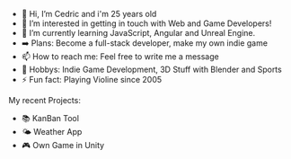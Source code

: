 - 👋 Hi, I’m Cedric and i'm 25 years old
- 👀 I’m interested in getting in touch with Web and Game Developers!
- 🌱 I’m currently learning JavaScript, Angular and Unreal Engine.
- :arrow_right: Plans: Become a full-stack developer, make my own indie game
- 📫 How to reach me: Feel free to write me a message 
- :star_struck: Hobbys: Indie Game Development, 3D Stuff with Blender and Sports
- ⚡ Fun fact: Playing Violine since 2005

My recent Projects: 

- :books: KanBan Tool
- :sun_behind_small_cloud: Weather App
- :video_game: Own Game in Unity 


